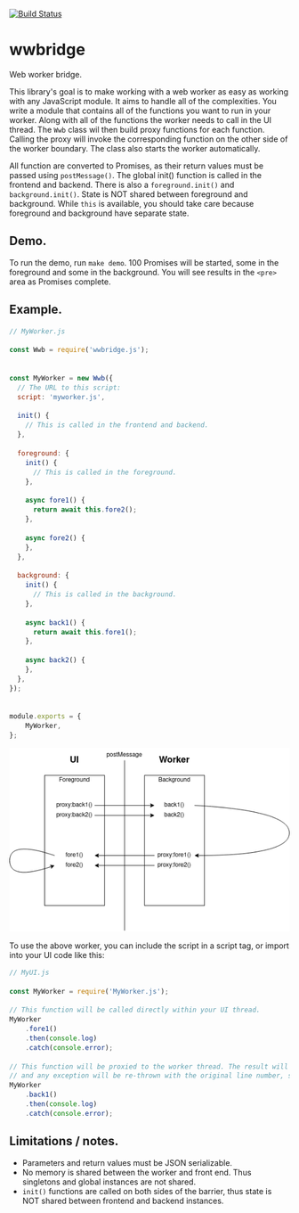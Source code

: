 [![Build Status](https://travis-ci.org/btimby/wwb.svg?branch=master)](https://travis-ci.org/btimby/wwb)

# wwbridge
Web worker bridge. 

This library's goal is to make working with a web worker as easy as working with any JavaScript module. It aims to handle all of the complexities. You write a module that contains all of the functions you want to run in your worker. Along with all of the functions the worker needs to call in the UI thread. The `Wwb` class wil then build proxy functions for each function. Calling the proxy will invoke the corresponding function on the other side of the worker boundary. The class also starts the worker automatically.

All function are converted to Promises, as their return values must be passed using `postMessage()`. The global init() function is called in the frontend and backend. There is also a `foreground.init()` and `background.init()`. State is NOT shared between foreground and background. While `this` is available, you should take care because foreground and background have separate state.

## Demo.

To run the demo, run `make demo`. 100 Promises will be started, some in the foreground and some in the background. You will see results in the `<pre>` area as Promises complete.

## Example.

```javascript
// MyWorker.js

const Wwb = require('wwbridge.js');


const MyWorker = new Wwb({
  // The URL to this script:
  script: 'myworker.js',

  init() {
    // This is called in the frontend and backend.
  },

  foreground: {
    init() {
      // This is called in the foreground.
    },

    async fore1() {
      return await this.fore2();
    },

    async fore2() {
    },
  },

  background: {
    init() {
      // This is called in the background.
    },

    async back1() {
      return await this.fore1();
    },

    async back2() {
    },
  },
});


module.exports = {
    MyWorker,
};
```

![MyWorker Diagram](diagram.png)


To use the above worker, you can include the script in a script tag, or import into your UI code like this:

```javascript
// MyUI.js

const MyWorker = require('MyWorker.js');

// This function will be called directly within your UI thread.
MyWorker
    .fore1()
    .then(console.log)
    .catch(console.error);

// This function will be proxied to the worker thread. The result will be returned as usual,
// and any exception will be re-thrown with the original line number, stack trace etc.
MyWorker
    .back1()
    .then(console.log)
    .catch(console.error);

```

## Limitations / notes.

 - Parameters and return values must be JSON serializable.
 - No memory is shared between the worker and front end. Thus singletons and global instances are not shared.
 - `init()` functions are called on both sides of the barrier, thus state is NOT shared between frontend and backend instances.
